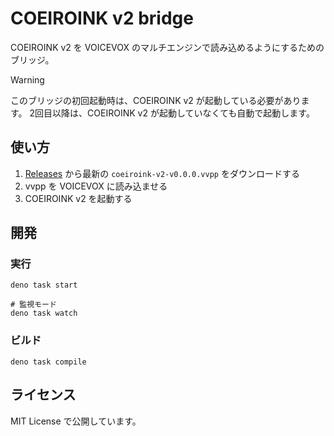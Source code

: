 # COEIROINK v2 bridge

COEIROINK v2 を VOICEVOX のマルチエンジンで読み込めるようにするためのブリッジ。

> [!WARNING]
> このブリッジの初回起動時は、COEIROINK v2 が起動している必要があります。
> 2回目以降は、COEIROINK v2 が起動していなくても自動で起動します。

## 使い方

1. [Releases](https://github.com/sevenc-nanashi/coeiroink-v2-bridge/releases) から最新の `coeiroink-v2-v0.0.0.vvpp` をダウンロードする
2. vvpp を VOICEVOX に読み込ませる
3. COEIROINK v2 を起動する

## 開発

### 実行

```
deno task start

# 監視モード
deno task watch
```

### ビルド

```
deno task compile
```

## ライセンス

MIT License で公開しています。
